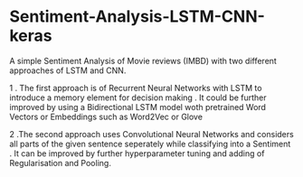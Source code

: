 # Sentiment-Analysis-LSTM-CNN-keras
A simple Sentiment Analysis of Movie reviews (IMBD) with two different approaches  of LSTM and CNN.

1 .
The first approach is of Recurrent Neural Networks with LSTM to introduce a memory element for decision making .
It could be further improved by using a Bidirectional LSTM model woth pretrained Word Vectors or Embeddings such as Word2Vec or Glove 

2 .The second approach uses Convolutional Neural Networks and considers all parts of the given sentence seperately while classifying 
into a Sentiment . It can be improved by further hyperparameter tuning and adding of Regularisation and Pooling.

